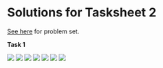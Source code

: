 # Solutions for Tasksheet 2 
[See here](https://github.com/jvkoebbe/math4610/blob/master/tasksheets/tasksheet_02/pdf/tasksheet_02.pdf) for problem set.

**Task 1**

<img src="https://render.githubusercontent.com/render/math?math=f^{'}(a) \approx \frac{f(a%2Bh) - f(a-h)}{2h}">

<img src="https://render.githubusercontent.com/render/math?math=f(a%2Bh) = \sum_{n=0}^{\infty}\frac{f^{(n)}(a)}{n!}(a%2Bh-a)^{n} \approx f(a) %2B f^{'}(a)h %2B \frac{1}{2}f^{''}(a)h^{2}  %2B \frac{1}{6}f^{'''}(a)h^{3} %2B ...">

<img src="https://render.githubusercontent.com/render/math?math=f(a-h) = \sum_{n=0}^{\infty}\frac{f^{(n)}(a)}{n!}(a-h-a)^{n} \approx f(a) - f^{'}(a)h %2B \frac{1}{2}f^{''}(a)h^{2}  - \frac{1}{6}f^{'''}(a)h^{3} %2B ...">

<img src="https://render.githubusercontent.com/render/math?math=f(a%2Bh) - f(a-h) = 2f^{'}(a)h %2B \frac{1}{3}f^{'''}(a)h^{3} %2B ...">

<img src="https://render.githubusercontent.com/render/math?math=\frac{f(a%2Bh) - f(a-h)}{2h} = f^{'}(a) %2B \frac{1}{6}f^{'''}(a)h^{2} %2B ...">

<img src="https://render.githubusercontent.com/render/math?math=e = f^{'}(a) -  \frac{f(a%2Bh) - f(a-h)}{2h}">

<img src="https://render.githubusercontent.com/render/math?math=e = \frac{1}{6}f^{'''}(\xi)h^{2} \leq Ch^{2}">
